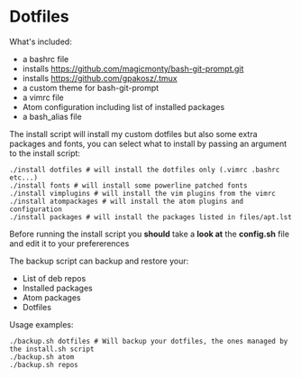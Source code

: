 # Dotfiles

What's included:
- a bashrc file
- installs https://github.com/magicmonty/bash-git-prompt.git
- installs https://github.com/gpakosz/.tmux
- a custom theme for bash-git-prompt
- a vimrc file
- Atom configuration including list of installed packages
- a bash_alias file

The install script will install my custom dotfiles but also some extra packages and fonts, you can select what to install by passing an argument to the install script:
```
./install dotfiles # will install the dotfiles only (.vimrc .bashrc etc...)
./install fonts # will install some powerline patched fonts
./install vimplugins # will install the vim plugins from the vimrc
./install atompackages # will install the atom plugins and configuration
./install packages # will install the packages listed in files/apt.lst
```

Before running the install script you **should** take a **look at** the **config.sh** file and edit it to your prefererences

The backup script can backup and restore your:
- List of deb repos
- Installed packages
- Atom packages
- Dotfiles

Usage examples:
```
./backup.sh dotfiles # Will backup your dotfiles, the ones managed by the install.sh script
./backup.sh atom
./backup.sh repos
```
